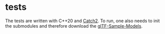 # tests

The tests are written with C++20 and [Catch2](https://github.com/catchorg/Catch2). To run, one also
needs to init the submodules and therefore download the [glTF-Sample-Models](https://github.com/KhronosGroup/glTF-Sample-Models/).
